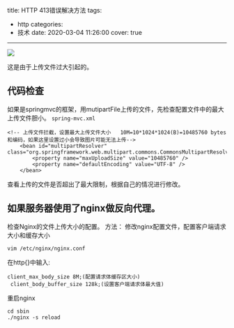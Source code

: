 title: HTTP 413错误解决方法
tags:
  - http
categories:
  - 技术
date: 2020-03-04 11:26:00
cover: true

---

![](http://q6thylgbl.bkt.clouddn.com/listenjpeg.jpeg)
<!-- more -->
这是由于上传文件过大引起的。

## 代码检查
如果是springmvc的框架，用mutipartFile上传的文件，先检查配置文件中的最大上传文件胆小。
`spring-mvc.xml`
```
<!-- 上传文件拦截，设置最大上传文件大小   10M=10*1024*1024(B)=10485760 bytes 和编码，如果这里设置过小会导致图片可能无法上传-->
    <bean id="multipartResolver" class="org.springframework.web.multipart.commons.CommonsMultipartResolver">
        <property name="maxUploadSize" value="10485760" />
        <property name="defaultEncoding" value="UTF-8" />
    </bean>
```
查看上传的文件是否超出了最大限制，根据自己的情况进行修改。

## 如果服务器使用了nginx做反向代理。
检查Nginx的文件上传大小的配置。
方法：
修改nginx配置文件，配置客户端请求大小和缓存大小
```
vim /etc/nginx/nginx.conf
```
在http{}中输入:
```
client_max_body_size 8M;(配置请求体缓存区大小) 
 client_body_buffer_size 128k;(设置客户端请求体最大值) 
```
重启nginx
```
cd sbin
./nginx -s reload
```